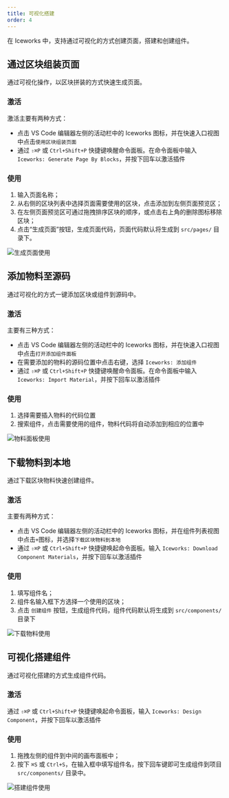 ```yaml
---
title: 可视化搭建
order: 4
---
```


在 Iceworks 中，支持通过可视化的方式创建页面，搭建和创建组件。

## 通过区块组装页面

通过可视化操作，以区块拼装的方式快速生成页面。

### 激活

激活主要有两种方式：

- 点击 VS Code 编辑器左侧的活动栏中的 Iceworks 图标，并在快速入口视图中点击`使用区块组装页面`
- 通过 `⇧⌘P` 或 `Ctrl+Shift+P` 快捷键唤醒命令面板。在命令面板中输入 `Iceworks: Generate Page By Blocks`，并按下回车以激活插件

### 使用

1. 输入页面名称；
2. 从右侧的区块列表中选择页面需要使用的区块，点击添加到左侧页面预览区；
3. 在左侧页面预览区可通过拖拽排序区块的顺序，或点击右上角的删除图标移除区块；
4. 点击“生成页面”按钮，生成页面代码，页面代码默认将生成到 `src/pages/` 目录下。

![生成页面使用](https://img.alicdn.com/tfs/TB1_ctLSLb2gK0jSZK9XXaEgFXa-1440-900.gif)

## 添加物料至源码

通过可视化的方式一键添加区块或组件到源码中。

### 激活

主要有三种方式：

- 点击 VS Code 编辑器左侧的活动栏中的 Iceworks 图标，并在快速入口视图中点击`打开添加组件面板`
- 在需要添加的物料的源码位置中点击右键，选择 `Iceworks: 添加组件`
- 通过 `⇧⌘P` 或 `Ctrl+Shift+P` 快捷键唤醒命令面板。在命令面板中输入 `Iceworks: Import Material`，并按下回车以激活插件

### 使用

1. 选择需要插入物料的代码位置
2. 搜索组件，点击需要使用的组件，物料代码将自动添加到相应的位置中

![物料面板使用](https://img.alicdn.com/tfs/TB1FyFFSNz1gK0jSZSgXXavwpXa-1440-900.gif)

## 下载物料到本地

通过下载区块物料快速创建组件。

### 激活

主要有两种方式：

- 点击 VS Code 编辑器左侧的活动栏中的 Iceworks 图标，并在组件列表视图中点击`+`图标，并选择`下载区块物料到本地`
- 通过 `⇧⌘P` 或 `Ctrl+Shift+P` 快捷键唤起命令面板。输入 `Iceworks: Download Component Materials`，并按下回车以激活插件

### 使用

1. 填写组件名；
2. 组件名输入框下方选择一个使用的区块；
3. 点击 `创建组件` 按钮，生成组件代码，组件代码默认将生成到 `src/components/` 目录下

![下载物料使用](https://img.alicdn.com/tfs/TB1LUFUSQT2gK0jSZFkXXcIQFXa-1440-900.gif)

## 可视化搭建组件

通过可视化搭建的方式生成组件代码。

### 激活

通过 `⇧⌘P` 或 `Ctrl+Shift+P` 快捷键唤起命令面板，输入 `Iceworks: Design Component`，并按下回车以激活插件

### 使用

1. 拖拽左侧的组件到中间的画布面板中；
2. 按下 `⌘S` 或 `Ctrl+S`，在输入框中填写组件名，按下回车键即可生成组件到项目 `src/components/` 目录中。

![搭建组件使用](https://img.alicdn.com/tfs/TB17h0GSQL0gK0jSZFtXXXQCXXa-1440-900.gif)
